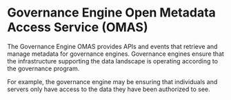 <!-- SPDX-License-Identifier: Apache-2.0 -->

# Governance Engine Open Metadata Access Service (OMAS)

The Governance Engine OMAS provides APIs and events that retrieve and
manage metadata for governance engines.  Governance engines ensure that 
the infrastructure supporting the data landscape is operating according
to the governance program.

For example, the governance engine may be ensuring that individuals and servers
only have access to the data they have been authorized to see.